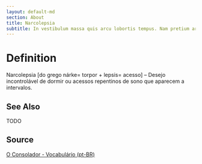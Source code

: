 ```yaml
---
layout: default-md
section: About
title: Narcolepsia
subtitle: In vestibulum massa quis arcu lobortis tempus. Nam pretium arcu in odio vulputate luctus.
---
```


# Definition
Narcolepsia [do grego nárke= torpor + lepsis= acesso] – Desejo incontrolável de dormir ou acessos repentinos de sono que aparecem a intervalos.

## See Also
TODO

## Source
[O Consolador - Vocabulário (pt-BR)](http://www.oconsolador.com.br/linkfixo/vocabulario/principal.html)
